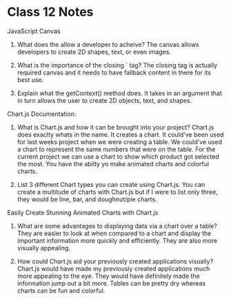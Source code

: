 # Class 12 Notes

JavaScript Canvas

1. What does the <canvas> allow a developer to acheive?
The canvas allows developers to create 2D shapes, text, or even images.

2. What is the importance of the closing `</canvas> tag?
The closing tag is actually required canvas and it needs to have fallback content in there for its best use.

3. Explain what the getContext() method does.
It takes in an argument that in turn allows the user to create 2D objects, text, and shapes.

Chart.js Documentation:

1. What is Chart.js and how it can be brought into your project?
Chart.js does exaclty whats in the name. It creates a chart. It could've been used for last weeks project when we were creating a table. We could've used a chart to represent the same numbers that were on the table. For the current project we can use a chart to show which product got selected the most. You have the abilty yo make animated charts and colorful charts.

2. List 3 different Chart types you can create using Chart.js.
You can create a multitude of charts with Chart.js but if I were to list only three, they would be line, bar, and doughnut/pie charts.

Easily Create Stunning Animated Charts with Chart.js

1. What are some advantages to displaying data via a chart over a table?
They are easier to look at when compared to a chart and display the important information more quickly and efficiently. They are also more visually appealing.

2. How could Chart.js aid your previously created applications visually?
Chart.js would have made my previously created applications much more appealing to the eye. They would have definitely made the information jump out a bit more. Tables can be pretty dry whereas charts can be fun and colorful.